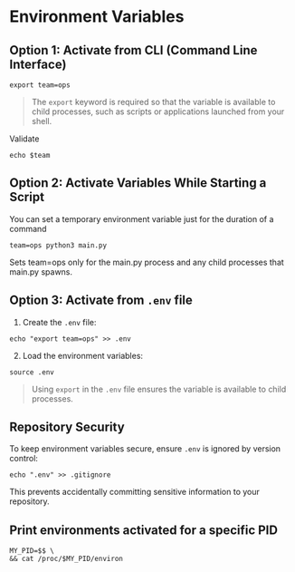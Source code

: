 # Environment Variables

## Option 1: Activate from CLI (Command Line Interface) 

```shell
export team=ops
```
> The `export` keyword is required so that the variable is available to child processes, such as scripts or applications launched from your shell.

Validate
```shell
echo $team
```

## Option 2: Activate Variables While Starting a Script

You can set a temporary environment variable just for the duration of a command

```
team=ops python3 main.py
```

Sets team=ops only for the main.py process and any child processes that main.py spawns.

## Option 3: Activate from `.env` file

1. Create the `.env` file:

```shell
echo "export team=ops" >> .env
```

2. Load the environment variables:

```shell
source .env
```

> Using `export` in the `.env` file ensures the variable is available to child processes.


## Repository Security

To keep environment variables secure, ensure `.env` is ignored by version control:

```
echo ".env" >> .gitignore
```

This prevents accidentally committing sensitive information to your repository.

## Print environments activated for a specific PID

```
MY_PID=$$ \
&& cat /proc/$MY_PID/environ
```
